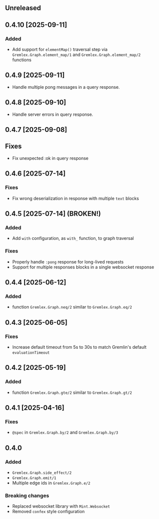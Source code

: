 ## Unreleased

## 0.4.10 [2025-09-11]

### Added
- Add support for `elementMap()` traversal step via `Gremlex.Graph.element_map/1` and `Gremlex.Graph.element_map/2` functions

## 0.4.9 [2025-09-11]
- Handle multiple pong messages in a query response.

## 0.4.8 [2025-09-10]
- Handle server errors in query response.

## 0.4.7 [2025-09-08]

## Fixes
- Fix unexpected :ok in query response

## 0.4.6 [2025-07-14]

### Fixes
- Fix wrong deserialization in response with multiple `text` blocks

## 0.4.5 [2025-07-14] (BROKEN!)

### Added
- Add `with` configuration, as `with_` function, to graph traversal

### Fixes
- Properly handle `:pong` response for long-lived requests
- Support for multiple responses blocks in a single websocket response

## 0.4.4 [2025-06-12]

### Added
- function `Gremlex.Graph.neq/2` similar to `Gremlex.Graph.eq/2`

## 0.4.3 [2025-06-05]

### Fixes
- Increase default timeout from 5s to 30s to match Gremlin's default `evaluationTimeout`

## 0.4.2 [2025-05-19]

### Added
- function `Gremlex.Graph.gte/2` similar to `Gremlex.Graph.gt/2`

## 0.4.1 [2025-04-16]

### Fixes
- `@spec` in `Gremlex.Graph.by/2` and `Gremlex.Graph.by/3`

## 0.4.0

### Added
- `Gremlex.Graph.side_effect/2`
- `Gremlex.Graph.emit/1`
- Multiple edge ids in `Gremlex.Graph.e/2`

### Breaking changes
- Replaced websocket library with `Mint.Websocket`
- Removed `confex` style configuration
